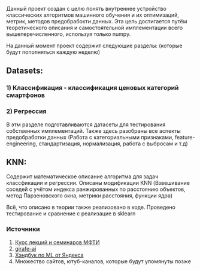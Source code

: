 Данный проект создан с целю понять внутреннее устройство классических алгоритмов машинного обучения и их оптимизаций, метрик, методов предобрабокти данных. Эта цель достигается путём теоретического описания и самостоятельной имплементации всего вышеперечисленного, используя только numpy.

На данный момент проект содержит следующие разделы: (которые будут пополняться каждую неделю)
## Datasets:
### 1) Классификация - классификация ценовых категорий смартфонов
### 2) Регрессия
В этм разделе подготавливаются датасеты для тестирования собственных имплементаций. Также здесь разобраны все аспекты предобработки данных (Работа с категориальными признаками, feature-engineering, стандартизация, нормализация, работа с выбросам и т.д)

## KNN:
Содержит математическое описание алгоритма для задач классфикации и регрессии. Описаны модификации KNN (Взвешивание соседей с учётом индекса ранжированных по расстоянию объектов, метод Парзеновского окна, метрики расстояния, функции ядра)

Всё, что описано в теории также реализовано в коде. Проведено тестирование и сравнение с реализацие в sklearn

### Источники
1) [Курс лекций и семинаров МФТИ](https://www.youtube.com/playlist?list=PLk4h7dmY2eYFmowaPqjFDzSokiiLq5TkT)
2) [girafe-ai](https://github.com/girafe-ai/ml-course)
3) [Хэндбук по ML от Яндекса](https://education.yandex.ru/handbook/ml)
4) Множество сайтов, ютуб-каналов, которые будут упомянуты позже